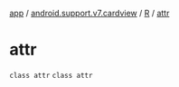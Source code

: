 [app](../../../index.md) / [android.support.v7.cardview](../../index.md) / [R](../index.md) / [attr](./index.md)

# attr

`class attr`
`class attr`